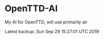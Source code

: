 # OpenTTD-AI
My AI for OpenTTD, will use primarily air

Latest backup: Sun Sep 29 15:27:01 UTC 2019
